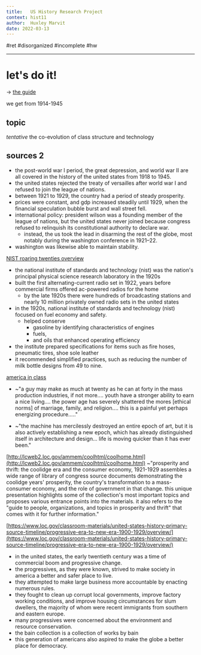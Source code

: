 ```yaml
---
title:   US History Research Project
context: hist11
author:  Huxley Marvit
date: 2022-03-13
---
```


#ret #disorganized #incomplete #hw

***

# let's do it!

-> [the guide](https://nuevaschool.instructure.com/courses/3932/files/folder/Research?preview=477765)

we get from 1914-1945

## topic
*tentative*
the co-evolution of class structure and technology 

## sources 2
- the post-world war I period, the great depression, and world war II are all covered in the history of the united states from 1918 to 1945.
- the united states rejected the treaty of versailles after world war I and refused to join the league of nations.
- between 1921 to 1929, the country had a period of steady prosperity.
- prices were constant, and gdp increased steadily until 1929, when the financial speculation bubble burst and wall street fell.
- international policy: president wilson was a founding member of the league of nations, but the united states never joined because congress refused to relinquish its constitutional authority to declare war.
	- instead, the us took the lead in disarming the rest of the globe, most notably during the washington conference in 1921–22.
- washington was likewise able to maintain stability.

[NIST roaring twenties overview](https://www.nist.gov/history/nist-100-foundations-progress/roaring-twenties-overview)
- the national institute of standards and technology (nist) was the nation's principal physical science research laboratory in the 1920s
- built the first alternating-current radio set in 1922, years before commercial firms offered ac-powered radios for the home
	- by the late 1920s there were hundreds of broadcasting stations and nearly 10 million privately owned radio sets in the united states
- in the 1920s, national institute of standards and technology (nist) focused on fuel economy and safety. 
	- helped conserve 
		- gasoline by identifying characteristics of engines
		- fuels,
		- and oils that enhanced operating efficiency
- the institute prepared specifications for items such as fire hoses, pneumatic tires, shoe sole leather
- it recommended simplified practices, such as reducing the number of milk bottle designs from 49 to nine.

[america in class](http://americainclass.org/sources/becomingmodern/machine/text1/colcommentarymachine.pdf)
- ~"a guy may make as much at twenty as he can at forty in the mass production industries, if not more.... youth have a stronger ability to earn a nice living.... the power age has severely shattered the mores [ethical norms] of marriage, family, and religion.... this is a painful yet perhaps energizing procedure....."

- ~"the machine has mercilessly destroyed an entire epoch of art, but it is also actively establishing a new epoch, which has already distinguished itself in architecture and design... life is moving quicker than it has ever been."

[http://lcweb2.loc.gov/ammem/coolhtml/coolhome.html](http://lcweb2.loc.gov/ammem/coolhtml/coolhome.html)
~"prosperity and thrift: the coolidge era and the consumer economy, 1921-1929 assembles a wide range of library of congress source documents demonstrating the coolidge years' prosperity, the country's transformation to a mass-consumer economy, and the role of government in that change.
this unique presentation highlights some of the collection's most important topics and proposes various entrance points into the materials.
it also refers to the "guide to people, organizations, and topics in prosperity and thrift" that comes with it for further information."

[https://www.loc.gov/classroom-materials/united-states-history-primary-source-timeline/progressive-era-to-new-era-1900-1929/overview/](https://www.loc.gov/classroom-materials/united-states-history-primary-source-timeline/progressive-era-to-new-era-1900-1929/overview/)

- in the united states, the early twentieth century was a time of commercial boom and progressive change.
- the progressives, as they were known, strived to make society in america a better and safer place to live.
- they attempted to make large business more accountable by enacting numerous rules.
- they fought to clean up corrupt local governments, improve factory working conditions, and improve housing circumstances for slum dwellers, the majority of whom were recent immigrants from southern and eastern europe.
- many progressives were concerned about the environment and resource conservation.
- the bain collection is a collection of works by bain
- this generation of americans also aspired to make the globe a better place for democracy.














